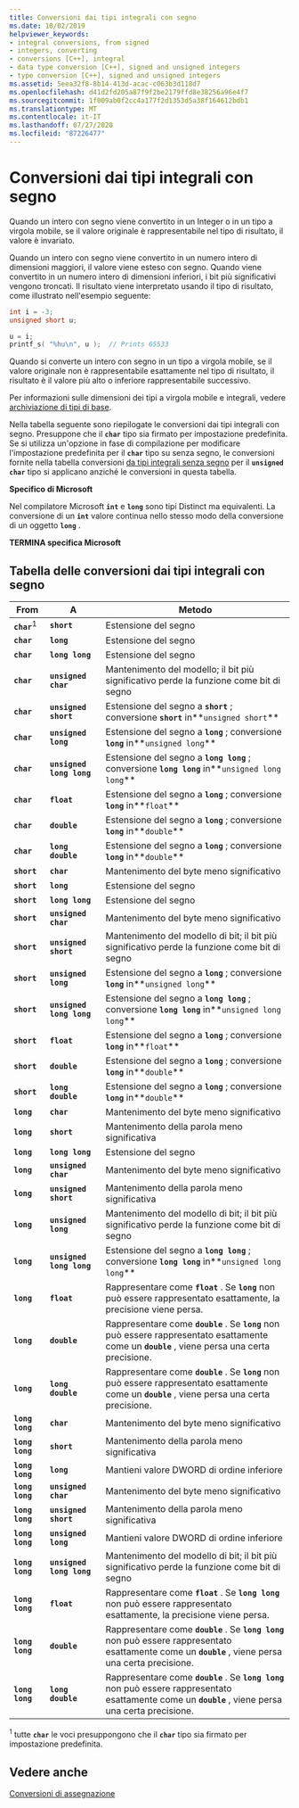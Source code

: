 ```yaml
---
title: Conversioni dai tipi integrali con segno
ms.date: 10/02/2019
helpviewer_keywords:
- integral conversions, from signed
- integers, converting
- conversions [C++], integral
- data type conversion [C++], signed and unsigned integers
- type conversion [C++], signed and unsigned integers
ms.assetid: 5eea32f8-8b14-413d-acac-c063b3d118d7
ms.openlocfilehash: d41d2fd205a87f9f2be2179ffd8e38256a96e4f7
ms.sourcegitcommit: 1f009ab0f2cc4a177f2d1353d5a38f164612bdb1
ms.translationtype: MT
ms.contentlocale: it-IT
ms.lasthandoff: 07/27/2020
ms.locfileid: "87226477"
---
```

# <a name="conversions-from-signed-integral-types"></a>Conversioni dai tipi integrali con segno

Quando un intero con segno viene convertito in un Integer o in un tipo a virgola mobile, se il valore originale è rappresentabile nel tipo di risultato, il valore è invariato.

Quando un intero con segno viene convertito in un numero intero di dimensioni maggiori, il valore viene esteso con segno. Quando viene convertito in un numero intero di dimensioni inferiori, i bit più significativi vengono troncati. Il risultato viene interpretato usando il tipo di risultato, come illustrato nell'esempio seguente:

```C
int i = -3;
unsigned short u;

u = i;
printf_s( "%hu\n", u );  // Prints 65533
```

Quando si converte un intero con segno in un tipo a virgola mobile, se il valore originale non è rappresentabile esattamente nel tipo di risultato, il risultato è il valore più alto o inferiore rappresentabile successivo.

Per informazioni sulle dimensioni dei tipi a virgola mobile e integrali, vedere [archiviazione di tipi di base](../c-language/storage-of-basic-types.md).

Nella tabella seguente sono riepilogate le conversioni dai tipi integrali con segno. Presuppone che il **`char`** tipo sia firmato per impostazione predefinita. Se si utilizza un'opzione in fase di compilazione per modificare l'impostazione predefinita per il **`char`** tipo su senza segno, le conversioni fornite nella tabella conversioni [da tipi integrali senza segno](../c-language/conversions-from-unsigned-integral-types.md) per il **`unsigned char`** tipo si applicano anziché le conversioni in questa tabella.

**Specifico di Microsoft**

Nel compilatore Microsoft **`int`** e **`long`** sono tipi Distinct ma equivalenti. La conversione di un **`int`** valore continua nello stesso modo della conversione di un oggetto **`long`** .

**TERMINA specifica Microsoft**

## <a name="table-of-conversions-from-signed-integral-types"></a>Tabella delle conversioni dai tipi integrali con segno

|From|A|Metodo|
|----------|--------|------------|
|**`char`**<sup>1</sup>|**`short`**|Estensione del segno|
|**`char`**|**`long`**|Estensione del segno|
|**`char`**|**`long long`**|Estensione del segno|
|**`char`**|**`unsigned char`**|Mantenimento del modello; il bit più significativo perde la funzione come bit di segno|
|**`char`**|**`unsigned short`**|Estensione del segno a **`short`** ; conversione **`short`** in**`unsigned short`**|
|**`char`**|**`unsigned long`**|Estensione del segno a **`long`** ; conversione **`long`** in**`unsigned long`**|
|**`char`**|**`unsigned long long`**|Estensione del segno a **`long long`** ; conversione **`long long`** in**`unsigned long long`**|
|**`char`**|**`float`**|Estensione del segno a **`long`** ; conversione **`long`** in**`float`**|
|**`char`**|**`double`**|Estensione del segno a **`long`** ; conversione **`long`** in**`double`**|
|**`char`**|**`long double`**|Estensione del segno a **`long`** ; conversione **`long`** in**`double`**|
|**`short`**|**`char`**|Mantenimento del byte meno significativo|
|**`short`**|**`long`**|Estensione del segno|
|**`short`**|**`long long`**|Estensione del segno|
|**`short`**|**`unsigned char`**|Mantenimento del byte meno significativo|
|**`short`**|**`unsigned short`**|Mantenimento del modello di bit; il bit più significativo perde la funzione come bit di segno|
|**`short`**|**`unsigned long`**|Estensione del segno a **`long`** ; conversione **`long`** in**`unsigned long`**|
|**`short`**|**`unsigned long long`**|Estensione del segno a **`long long`** ; conversione **`long long`** in**`unsigned long long`**|
|**`short`**|**`float`**|Estensione del segno a **`long`** ; conversione **`long`** in**`float`**|
|**`short`**|**`double`**|Estensione del segno a **`long`** ; conversione **`long`** in**`double`**|
|**`short`**|**`long double`**|Estensione del segno a **`long`** ; conversione **`long`** in**`double`**|
|**`long`**|**`char`**|Mantenimento del byte meno significativo|
|**`long`**|**`short`**|Mantenimento della parola meno significativa|
|**`long`**|**`long long`**|Estensione del segno|
|**`long`**|**`unsigned char`**|Mantenimento del byte meno significativo|
|**`long`**|**`unsigned short`**|Mantenimento della parola meno significativa|
|**`long`**|**`unsigned long`**|Mantenimento del modello di bit; il bit più significativo perde la funzione come bit di segno|
|**`long`**|**`unsigned long long`**|Estensione del segno a **`long long`** ; conversione **`long long`** in**`unsigned long long`**|
|**`long`**|**`float`**|Rappresentare come **`float`** . Se **`long`** non può essere rappresentato esattamente, la precisione viene persa.|
|**`long`**|**`double`**|Rappresentare come **`double`** . Se **`long`** non può essere rappresentato esattamente come un **`double`** , viene persa una certa precisione.|
|**`long`**|**`long double`**|Rappresentare come **`double`** . Se **`long`** non può essere rappresentato esattamente come un **`double`** , viene persa una certa precisione.|
|**`long long`**|**`char`**|Mantenimento del byte meno significativo|
|**`long long`**|**`short`**|Mantenimento della parola meno significativa|
|**`long long`**|**`long`**|Mantieni valore DWORD di ordine inferiore|
|**`long long`**|**`unsigned char`**|Mantenimento del byte meno significativo|
|**`long long`**|**`unsigned short`**|Mantenimento della parola meno significativa|
|**`long long`**|**`unsigned long`**|Mantieni valore DWORD di ordine inferiore|
|**`long long`**|**`unsigned long long`**|Mantenimento del modello di bit; il bit più significativo perde la funzione come bit di segno|
|**`long long`**|**`float`**|Rappresentare come **`float`** . Se **`long long`** non può essere rappresentato esattamente, la precisione viene persa.|
|**`long long`**|**`double`**|Rappresentare come **`double`** . Se **`long long`** non può essere rappresentato esattamente come un **`double`** , viene persa una certa precisione.|
|**`long long`**|**`long double`**|Rappresentare come **`double`** . Se **`long long`** non può essere rappresentato esattamente come un **`double`** , viene persa una certa precisione.|

<sup>1</sup> tutte **`char`** le voci presuppongono che il **`char`** tipo sia firmato per impostazione predefinita.

## <a name="see-also"></a>Vedere anche

[Conversioni di assegnazione](../c-language/assignment-conversions.md)
